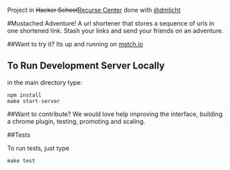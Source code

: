 Project in ~~Hacker School~~[Recurse Center](http://recurse.com/) done with [@dmlicht](http://github.com/dmlicht)

#Mustached Adventure!
A url shortener that stores a sequence of urls in one shortened link.
Stash your links and send your friends on an adventure.

##Want to try it?
Its up and running on [mstch.io](http://www.mstch.io/)

## To Run Development Server Locally

in the main directory type: 

```
npm install
make start-server
```

##Want to contribute?
We would love help improving the interface, building a chrome plugin, testing, promoting and scaling.

##Tests

To run tests, just type
```
make test
```
